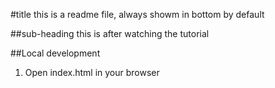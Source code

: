 #title
this is a readme file, always showm in bottom by default

##sub-heading
this is after watching the tutorial

##Local development
 
1. Open index.html in your browser
